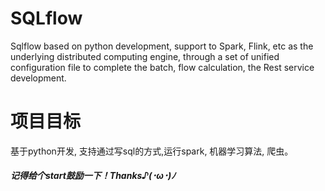 # SQLflow
Sqlflow based on python development, support to Spark, Flink, etc as the underlying distributed computing engine, through a set of unified configuration file to complete the batch, flow calculation, the Rest service development.

# 项目目标
基于python开发, 支持通过写sql的方式,运行spark, 机器学习算法, 爬虫。

##### 记得给个start鼓励一下！Thanks♪(･ω･)ﾉ